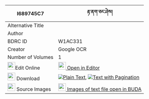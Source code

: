 |I689745C7|རྟ་ནག་ཅང་ཤེས། 
| --- | --- 
|Alternative Title |
|Author | 
|BDRC ID | W1AC331
|Creator | Google OCR
|Number of Volumes| 1
|<img width="25" src="https://img.icons8.com/color/25/000000/edit-property.png">Edit Online| [<img width="25" src="https://avatars.githubusercontent.com/u/45091458?s=200&v=4"> Open in Editor](http://editor.openpecha.org/I689745C7)
|<img width="25" src="https://img.icons8.com/fluent/48/000000/download-2.png"/>  Download | [![](https://img.icons8.com/color/20/000000/txt.png)Plain Text](https://github.com/Openpecha/I689745C7/releases/download/v1/ta_nak_changshe_plain_I689745C7.zip), [![](https://img.icons8.com/color/20/000000/txt.png)Text with Pagination](https://github.com/Openpecha/I689745C7/releases/download/v1/ta_nak_changshe_pages_I689745C7.zip)
|<img width="25" src="https://img.icons8.com/plasticine/100/000000/pictures-folder.png"/>  Source Images | [<img width="25" src="https://library.bdrc.io/icons/BUDA-small.svg"> Images of text file open in BUDA](https://library.bdrc.io/show/bdr:W1AC331)